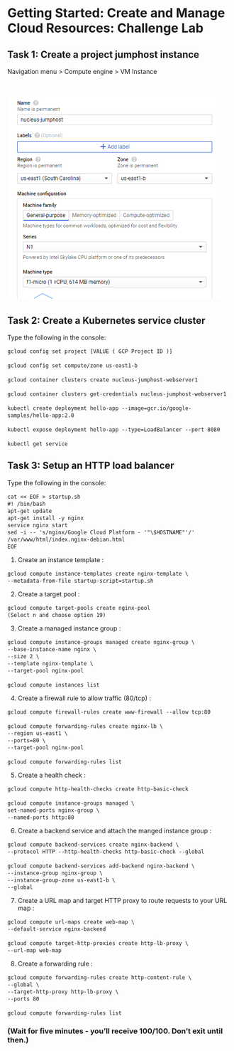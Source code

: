 # Getting Started: Create and Manage Cloud Resources: Challenge Lab

## Task 1: Create a project jumphost instance

Navigation menu > Compute engine > VM Instance

# ![img1](img1.png)

## Task 2: Create a Kubernetes service cluster

Type the following in the console:

```
gcloud config set project [VALUE ( GCP Project ID )]

gcloud config set compute/zone us-east1-b

gcloud container clusters create nucleus-jumphost-webserver1

gcloud container clusters get-credentials nucleus-jumphost-webserver1

kubectl create deployment hello-app --image=gcr.io/google-samples/hello-app:2.0

kubectl expose deployment hello-app --type=LoadBalancer --port 8080

kubectl get service
```

## Task 3: Setup an HTTP load balancer

Type the following in the console:

```
cat << EOF > startup.sh
#! /bin/bash
apt-get update
apt-get install -y nginx
service nginx start
sed -i -- 's/nginx/Google Cloud Platform - '"\$HOSTNAME"'/' /var/www/html/index.nginx-debian.html
EOF
```

1. Create an instance template :

```
gcloud compute instance-templates create nginx-template \
--metadata-from-file startup-script=startup.sh
```

2. Create a target pool :

```
gcloud compute target-pools create nginx-pool
(Select n and choose option 19)
```

3. Create a managed instance group :

```
gcloud compute instance-groups managed create nginx-group \
--base-instance-name nginx \
--size 2 \
--template nginx-template \
--target-pool nginx-pool

gcloud compute instances list
```

4. Create a firewall rule to allow traffic (80/tcp) :

```
gcloud compute firewall-rules create www-firewall --allow tcp:80

gcloud compute forwarding-rules create nginx-lb \
--region us-east1 \
--ports=80 \
--target-pool nginx-pool

gcloud compute forwarding-rules list
```

5. Create a health check :

```
gcloud compute http-health-checks create http-basic-check

gcloud compute instance-groups managed \
set-named-ports nginx-group \
--named-ports http:80
```

6. Create a backend service and attach the manged instance group :

```
gcloud compute backend-services create nginx-backend \
--protocol HTTP --http-health-checks http-basic-check --global

gcloud compute backend-services add-backend nginx-backend \
--instance-group nginx-group \
--instance-group-zone us-east1-b \
--global
```

7. Create a URL map and target HTTP proxy to route requests to your URL map :

```
gcloud compute url-maps create web-map \
--default-service nginx-backend

gcloud compute target-http-proxies create http-lb-proxy \
--url-map web-map
```

8. Create a forwarding rule :

```
gcloud compute forwarding-rules create http-content-rule \
--global \
--target-http-proxy http-lb-proxy \
--ports 80

gcloud compute forwarding-rules list
```

### (Wait for five minutes - you’ll receive 100/100. Don’t exit until then.)
